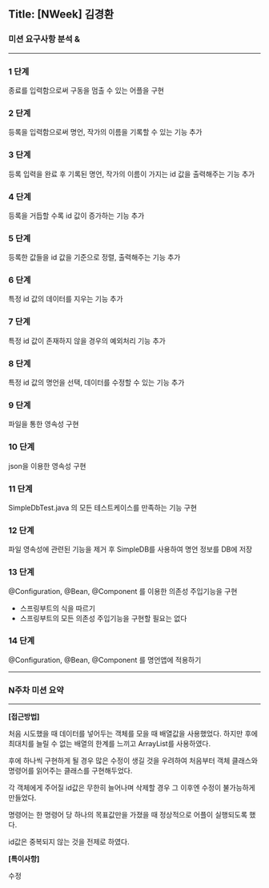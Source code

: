 ## Title: [NWeek] 김경환

### 미션 요구사항 분석 &

---

### 1 단계

종료를 입력함으로써 구동을 멈출 수 있는 어플을 구현

### 2 단계

등록을 입력함으로써 명언, 작가의 이름을 기록할 수 있는 기능 추가

### 3 단계

등록 입력을 완료 후 기록된 명언, 작가의 이름이 가지는 id 값을 출력해주는 기능 추가

### 4 단계

등록을 거듭할 수록 id 값이 증가하는 기능 추가

### 5 단계

등록한 값들을 id 값을 기준으로 정렬, 출력해주는 기능 추가

### 6 단계

특정 id 값의 데이터를 지우는 기능 추가

### 7 단계

특정 id 값이 존재하지 않을 경우의 예외처리 기능 추가

### 8 단계

특정 id 값의 명언을 선택, 데이터를 수정할 수 있는 기능 추가

### 9 단계

파일을 통한 영속성 구현

### 10 단계

json을 이용한 영속성 구현

### 11 단계

SimpleDbTest.java 의 모든 테스트케이스를 만족하는 기능 구현

### 12 단계

파일 영속성에 관련된 기능을 제거 후 SimpleDB를 사용하여 명언 정보를 DB에 저장

### 13 단계

@Configuration, @Bean, @Component 를 이용한 의존성 주입기능을 구현

- 스프링부트의 식을 따르기
- 스프링부트의 모든 의존성 주입기능을 구현할 필요는 없다

### 14 단계

@Configuration, @Bean, @Component 를 명언앱에 적용하기

---

### N주차 미션 요약

---

**[접근방법]**

처음 시도했을 때 데이터를 넣어두는 객체를 모을 때 배열값을 사용했었다. 하지만 후에 최대치를 늘릴 수 없는 배열의 한계를 느끼고 ArrayList를 사용하였다.

후에 하나씩 구현하게 될 경우 많은 수정이 생길 것을 우려하여 처음부터 객체 클래스와 명령어를 읽어주는 클래스를 구현해두었다.

각 객체에게 주어질 id값은 무한히 늘어나며 삭제할 경우 그 이후엔 수정이 불가능하게 만들었다.

명령어는 한 명령어 당 하나의 목표값만을 가졌을 때 정상적으로 어플이 실행되도록 했다.

id값은 중복되지 않는 것을 전제로 하였다.

**[특이사항]**

수정
